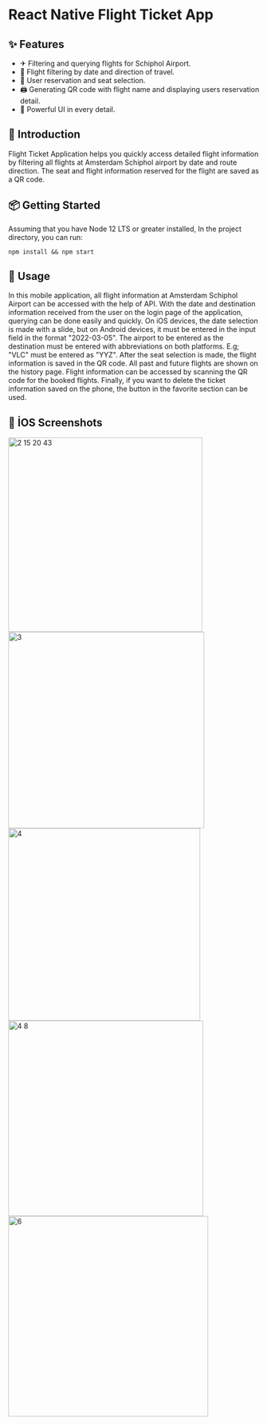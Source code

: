# React Native Flight Ticket App

## ✨ Features

- ✈ Filtering and querying flights for Schiphol Airport.
- 🧳 Flight filtering by date and direction of travel.
- 💺 User reservation and seat selection.
- 🖨️ Generating QR code with flight name and displaying users reservation detail.
- 🎨 Powerful UI in every detail.

## 📣 Introduction
Flight Ticket Application helps you quickly access detailed flight information by filtering all flights at Amsterdam Schiphol airport by date and route direction. The seat and flight information reserved for the flight are saved as a QR code.

## 📦 Getting Started

Assuming that you have Node 12 LTS or greater installed, In the project directory, you can run:
```
npm install && npm start
```

## 🔨 Usage
In this mobile application, all flight information at Amsterdam Schiphol Airport can be accessed with the help of API. With the date and destination information received from the user on the login page of the application, querying can be done easily and quickly. On iOS devices, the date selection is made with a slide, but on Android devices, it must be entered in the input field in the format "2022-03-05". The airport to be entered as the destination must be entered with abbreviations on both platforms. E.g; "VLC" must be entered as "YYZ". After the seat selection is made, the flight information is saved in the QR code. All past and future flights are shown on the history page. Flight information can be accessed by scanning the QR code for the booked flights. Finally, if you want to delete the ticket information saved on the phone, the button in the favorite section can be used.

## 🤩 İOS Screenshots
 <img width="389" alt="2 15 20 43" src="https://user-images.githubusercontent.com/80355473/156774596-06d01193-5ff2-43cf-952f-042235277c01.png"> <img width="393" alt="3" src="https://user-images.githubusercontent.com/80355473/156774762-912c1860-25a6-4080-85e9-c345468e3505.png"> <img width="385" alt="4" src="https://user-images.githubusercontent.com/80355473/156774042-b37cc0c2-9ae3-49e5-9823-b2fea032de01.png"> <img width="391" alt="4 8" src="https://user-images.githubusercontent.com/80355473/156774250-e1bab243-b24b-4932-9ec4-7b9b85bbb314.png"> <img width="401" alt="6" src="https://user-images.githubusercontent.com/80355473/156774184-15de75b8-6e8b-4344-8f46-08c0f7924410.png"> 








